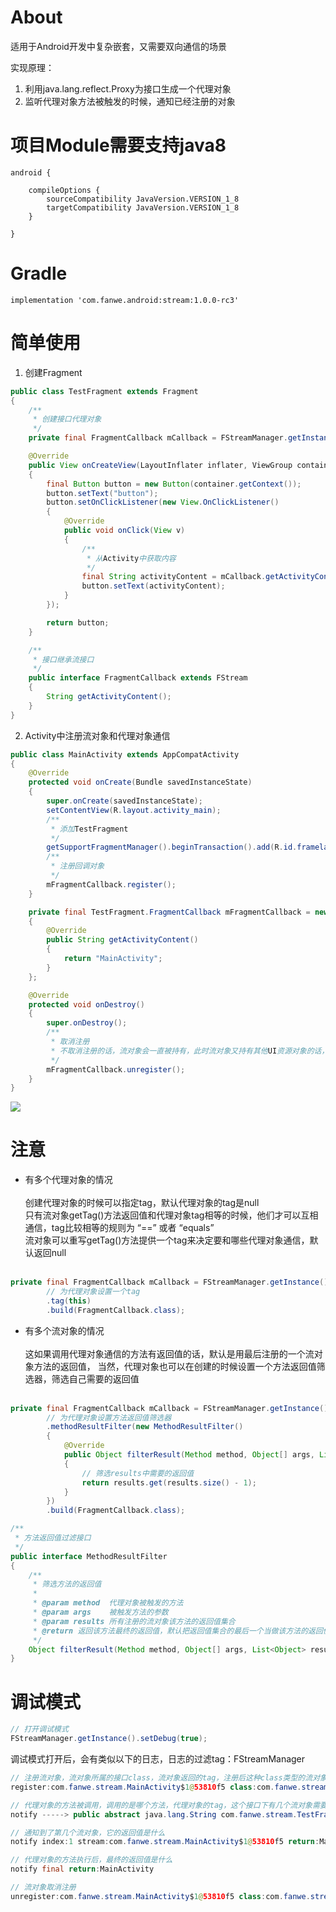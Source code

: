 # About
适用于Android开发中复杂嵌套，又需要双向通信的场景<br>

实现原理：<br>
1. 利用java.lang.reflect.Proxy为接口生成一个代理对象
2. 监听代理对象方法被触发的时候，通知已经注册的对象

# 项目Module需要支持java8
```
android {

    compileOptions {
        sourceCompatibility JavaVersion.VERSION_1_8
        targetCompatibility JavaVersion.VERSION_1_8
    }

}
```

# Gradle
`implementation 'com.fanwe.android:stream:1.0.0-rc3'`

# 简单使用
1. 创建Fragment
```java
public class TestFragment extends Fragment
{
    /**
     * 创建接口代理对象
     */
    private final FragmentCallback mCallback = FStreamManager.getInstance().newProxyBuilder().build(FragmentCallback.class);

    @Override
    public View onCreateView(LayoutInflater inflater, ViewGroup container, Bundle savedInstanceState)
    {
        final Button button = new Button(container.getContext());
        button.setText("button");
        button.setOnClickListener(new View.OnClickListener()
        {
            @Override
            public void onClick(View v)
            {
                /**
                 * 从Activity中获取内容
                 */
                final String activityContent = mCallback.getActivityContent();
                button.setText(activityContent);
            }
        });

        return button;
    }

    /**
     * 接口继承流接口
     */
    public interface FragmentCallback extends FStream
    {
        String getActivityContent();
    }
}
```

2. Activity中注册流对象和代理对象通信
```java
public class MainActivity extends AppCompatActivity
{
    @Override
    protected void onCreate(Bundle savedInstanceState)
    {
        super.onCreate(savedInstanceState);
        setContentView(R.layout.activity_main);
        /**
         * 添加TestFragment
         */
        getSupportFragmentManager().beginTransaction().add(R.id.framelayout, new TestFragment()).commit();
        /**
         * 注册回调对象
         */
        mFragmentCallback.register();
    }

    private final TestFragment.FragmentCallback mFragmentCallback = new TestFragment.FragmentCallback()
    {
        @Override
        public String getActivityContent()
        {
            return "MainActivity";
        }
    };

    @Override
    protected void onDestroy()
    {
        super.onDestroy();
        /**
         * 取消注册
         * 不取消注册的话，流对象会一直被持有，此时流对象又持有其他UI资源对象的话，会内存泄漏
         */
        mFragmentCallback.unregister();
    }
}
```

![](http://thumbsnap.com/i/ohw30sWe.gif?0527)

# 注意
* 有多个代理对象的情况 <br> <br>
创建代理对象的时候可以指定tag，默认代理对象的tag是null<br>
只有流对象getTag()方法返回值和代理对象tag相等的时候，他们才可以互相通信，tag比较相等的规则为 “==” 或者 “equals”<br>
流对象可以重写getTag()方法提供一个tag来决定要和哪些代理对象通信，默认返回null <br> <br>

```java
private final FragmentCallback mCallback = FStreamManager.getInstance().newProxyBuilder()
        // 为代理对象设置一个tag
        .tag(this)
        .build(FragmentCallback.class);
```

* 有多个流对象的情况 <br> <br>
这如果调用代理对象通信的方法有返回值的话，默认是用最后注册的一个流对象方法的返回值，
当然，代理对象也可以在创建的时候设置一个方法返回值筛选器，筛选自己需要的返回值 <br> <br>

```java
private final FragmentCallback mCallback = FStreamManager.getInstance().newProxyBuilder()
        // 为代理对象设置方法返回值筛选器
        .methodResultFilter(new MethodResultFilter()
        {
            @Override
            public Object filterResult(Method method, Object[] args, List<Object> results)
            {
                // 筛选results中需要的返回值
                return results.get(results.size() - 1);
            }
        })
        .build(FragmentCallback.class);
```

```java
/**
 * 方法返回值过滤接口
 */
public interface MethodResultFilter
{
    /**
     * 筛选方法的返回值
     *
     * @param method  代理对象被触发的方法
     * @param args    被触发方法的参数
     * @param results 所有注册的流对象该方法的返回值集合
     * @return 返回该方法最终的返回值，默认把返回值集合的最后一个当做该方法的返回值
     */
    Object filterResult(Method method, Object[] args, List<Object> results);
}
```

# 调试模式
```java
// 打开调试模式
FStreamManager.getInstance().setDebug(true);
```

调试模式打开后，会有类似以下的日志，日志的过滤tag：FStreamManager

```java
// 注册流对象，流对象所属的接口class，流对象返回的tag，注册后这种class类型的流对象有几个
register:com.fanwe.stream.MainActivity$1@53810f5 class:com.fanwe.stream.TestFragment$FragmentCallback tag:null count:1

// 代理对象的方法被调用，调用的是哪个方法，代理对象的tag，这个接口下有几个流对象需要通知
notify -----> public abstract java.lang.String com.fanwe.stream.TestFragment$FragmentCallback.getActivityContent()  tag:null count:1

// 通知到了第几个流对象，它的返回值是什么
notify index:1 stream:com.fanwe.stream.MainActivity$1@53810f5 return:MainActivity

// 代理对象的方法执行后，最终的返回值是什么
notify final return:MainActivity

// 流对象取消注册
unregister:com.fanwe.stream.MainActivity$1@53810f5 class:com.fanwe.stream.TestFragment$FragmentCallback tag:null count:0

```

